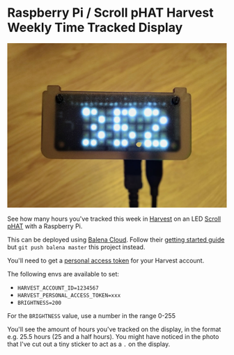 # Raspberry Pi / Scroll pHAT Harvest Weekly Time Tracked Display

![Photo of the Harvest week display](photo.jpg)

See how many hours you've tracked this week in [Harvest](https://www.getharvest.com/) on an LED [Scroll pHAT](https://shop.pimoroni.com/?q=scrollphat) with a Raspberry Pi.

This can be deployed using [Balena Cloud](https://www.balena.io/cloud). Follow their [getting started guide](https://www.balena.io/docs/learn/getting-started/raspberrypi3/nodejs/) but `git push balena master` this project instead. 

You'll need to get a [personal access token](https://id.getharvest.com/developers) for your Harvest account.

The following envs are available to set:

- `HARVEST_ACCOUNT_ID=1234567`
- `HARVEST_PERSONAL_ACCESS_TOKEN=xxx`
- `BRIGHTNESS=200`

For the `BRIGHTNESS` value, use a number in the range 0-255

You'll see the amount of hours you've tracked on the display, in the format e.g. 25.5 hours (25 and a half hours). You might have noticed in the photo that I've cut out a tiny sticker to act as a `.` on the display.

